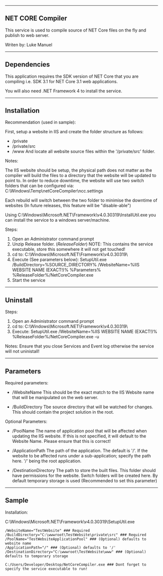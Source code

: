 ------------------
NET CORE Compiler
------------------
This service is used to compile source of NET Core files on the fly and publish to web server.

Writen by: Luke Manuel

------------------
Dependencies
------------------
This application requires the SDK version of NET Core that you are compiling i.e. SDK 3.1 for NET Core 3.1 web applications.

You will also need .NET Framework 4 to install the service.

------------------
Installation
------------------

Recommendation (used in sample):

First, setup a website in IIS and create the folder structure as follows:
 - /private
 - /private/src
 - /www
And locate all website source files within the '/private/src' folder.

Notes:

The IIS website should be setup, the physical path does not matter as the compiler will build the files to a directory that the website will be updated to point to. In order to reduce downtime, the website will use two switch folders that can be configured via: C:\Windows\Temp\netCoreCompiler\ncc.settings

Each rebuild will switch between the two folder to minimise the downtime of websites (In future releases, this feature will be "disable-able")

Using C:\Windows\Microsoft.NET\Framework\v4.0.30319\InstallUtil.exe you can install the service to a windows server/machine.

Steps:

1) Open an Administrator command prompt
2) Unzip Release folder. (*ReleaseFolder*) NOTE: This contains the service executable, store this somewhere it will not get touched!
2) cd to: C:\Windows\Microsoft.NET\Framework\v4.0.30319\
3) Execute (See parameters below): SetupUtil.exe /BuildDirectory=%SOURCE_DIRECTORY% /WebsiteName=%IIS WEBSITE NAME (EXACT!)% %Parameters% %ReleaseFolder%/NetCoreCompiler.exe
4) Start the service

------------------
Uninstall
------------------

Steps:

1) Open an Administrator command prompt
2) cd to: C:\Windows\Microsoft.NET\Framework\v4.0.30319\
3) Execute: SetupUtil.exe /WebsiteName=%IIS WEBSITE NAME (EXACT!)% %ReleaseFolder%/NetCoreCompiler.exe -u

Notes: Ensure that you close Services and Event log otherwise the service will not uninistall!

------------------
Parameters
------------------

Required parameters:

 - /WebsiteName
		This should be the exact match to the IIS Website name that will be manipulated on the web server.
		
 - /BuildDirectory
		Tbe source directory that will be watched for changes. This should contain the project solution in the root.
		
Optional Parameters:

 - /PoolName
		The name of application pool that will be affected when updating the IIS website. If this is not specified, it will default to the Website Name. Please ensure that this is correct!

 - /ApplicationPath
		The path of the application. The default is '/'. If the website to be affected runs under a sub-application; specify the path here. '/' being the root application.
		
 - /DestinationDirectory
		The path to store the built files. This folder should have permissions for the website. Switch folders will be created here. By default temporary storage is used (Recommended to set this parameter)
		

------------------
Sample
------------------

Installation:

C:\Windows\Microsoft.NET\Framework\v4.0.30319\SetupUtil.exe

	/WebsiteName="TestWebsite" ### Required
	/BuildDirectory="C:\wwwroot\TestWebsite\private\src" ### Required
	/PoolName="TestWebsiteApplicationPool" ### (Optional) defaults to website name
	/ApplicationPath="/" ### (Optional) defaults to '/'
	/DestinationDirectory="C:\wwwroot\TestWebsite\www" ### (Optional) defaults to temporary storage
	
	C:/Users/Developer/Desktop/NetCoreCompiler.exe ### Dont forget to specify the service executable to run!